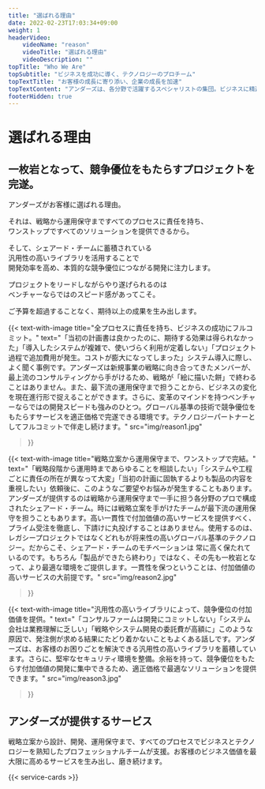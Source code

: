 ```yaml
---
title: "選ばれる理由"
date: 2022-02-23T17:03:34+09:00
weight: 1
headerVideo: 
    videoName: "reason"
    videoTitle: "選ばれる理由"
    videoDescription: ""
topTitle: "Who We Are"
topSubtitle: "ビジネスを成功に導く、テクノロジーのプロチーム"
topTextTitle: "お客様の成長に寄り添い、企業の成長を加速"
topTextContent: "アンダーズは、各分野で活躍するスペシャリストの集団。ビジネスに精通したテクノロジーのプロフェッショナルチームがビジネスの変化をキャッチし、「絵に描いた餅」にならない成功戦略を提案します。そして、グローバル基準の優れた技術を駆使し、効率よくシステム開発に着手。メンバー全員がプレイヤーとして機能する「アンダーズメソッド」で、ビジネスを成功に導くソリューションを適正価格で提供します。"
footerHidden: true
---
```


# 選ばれる理由

## 一枚岩となって、競争優位をもたらすプロジェクトを完遂。

アンダーズがお客様に選ばれる理由。  

それは、戦略から運用保守まですべてのプロセスに責任を持ち、  
ワンストップですべてのソリューションを提供できるから。  

そして、シェアード・チームに蓄積されている  
汎用性の高いライブラリを活用することで  
開発効率を高め、本質的な競争優位につながる開発に注力します。  

プロジェクトをリードしながらやり遂げられるのは  
ベンチャーならではのスピード感があってこそ。  

ご予算を超過することなく、期待以上の成果を生み出します。  

{{< text-with-image 
    title="全プロセスに責任を持ち、ビジネスの成功にフルコミット。"
    text="「当初の計画書は良かったのに、期待する効果は得られなかった」「導入したシステムが複雑で、使いづらく利用が定着しない」「プロジェクト過程で追加費用が発生。コストが膨大になってしまった」システム導入に際し、よく聞く事例です。アンダーズは新規事業の戦略に向き合ってきたメンバーが、最上流のコンサルティングから手がけるため、戦略が「絵に描いた餅」で終わることはありません。また、最下流の運用保守まで担うことから、ビジネスの変化を現在進行形で捉えることができます。さらに、変革のマインドを持つベンチャーならではの開発スピードも強みのひとつ。グローバル基準の技術で競争優位をもたらすサービスを適正価格で完遂できる環境です。テクノロジーパートナーとしてフルコミットで伴走し続けます。"
    src="img/reason1.jpg"
>}}

{{< text-with-image 
    title="戦略立案から運用保守まで、ワンストップで完結。"
    text="「戦略段階から運用時まであらゆることを相談したい」「システムや工程ごとに責任の所在が異なって大変」「当初の計画に固執するよりも製品の内容を重視したい」依頼後に、このようなご要望やお悩みが発生することもあります。アンダーズが提供するのは戦略から運用保守まで一手に担う各分野のプロで構成されたシェアード・チーム。時には戦略立案を手がけたチームが最下流の運用保守を担うこともあります。高い一貫性で付加価値の高いサービスを提供すべく、プライム受注を徹底し、下請けに丸投げすることはありません。使用するのは、レガシープロジェクトではなくどれもが将来性の高いグローバル基準のテクノロジー。だからこそ、シェアード・チームのモチベーションは 常に高く保たれているのです。もちろん「製品ができたら終わり」ではなく、その先も一枚岩となって、より最適な環境をご提供します。一貫性を保つということは、付加価値の高いサービスの大前提です。"
    src="img/reason2.jpg"
>}}

{{< text-with-image 
    title="汎用性の高いライブラリによって、競争優位の付加価値を提供。"
    text="「コンサルファームは開発にコミットしない」「システム会社は業務理解に乏しい」「戦略やシステム開発の委託費が高額に」このような原因で、発注側が求める結果にたどり着かないこともよくある話しです。アンダーズは、お客様のお困りごとを解決できる汎用性の高いライブラリを蓄積しています。さらに、堅牢なセキュリティ環境を整備。余裕を持って、競争優位をもたらす付加価値の開発に集中できるため、適正価格で最適なソリューションを提供できます。"
    src="img/reason3.jpg"
>}}

## アンダーズが提供するサービス

戦略立案から設計、開発、運用保守まで、すべてのプロセスでビジネスとテクノロジーを熟知したプロフェッショナルチームが支援。お客様のビジネス価値を最大限に高めるサービスを生み出し、磨き続けます。

{{< service-cards >}}